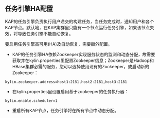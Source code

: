 ## 任务引擎HA配置KAP的任务引擎负责执行用户递交的构建任务，当任务完成时，通知用户和各个KAP节点。默认地，在KAP集群里只能有一个节点运行任务引擎，如果该节点失效，将导致任务引擎不能自动恢复。要启用任务引擎高可用(HA)及自动恢复，需要额外配置。 - KAP的任务引擎HA依赖Zookeeper实现服务状态的监测和动态分配，故需要获取并在kylin.properties里配置Zookeeper信息；Zookeeper是Hadoop和HBase集群必需的服务，您可以选择使用现有的Zookeeper，或启动新的Zookeeper： ```kylin.zookeeper.address=host1:2181,host2:2181,host3:2181``` - 在kylin.properties里设置启用基于zookeeper的任务执行器：```kylin.enable.scheduler=1```  - 重启所有KAP节点，任务引擎将在所有节点中动态分配。